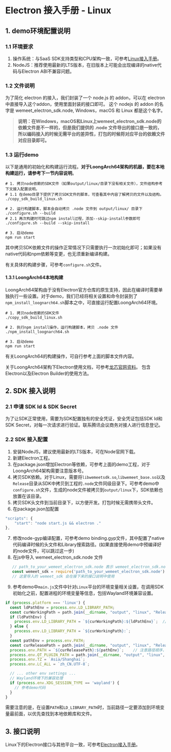 # Electron 接入手册 - Linux

## 1. demo环境配置说明
### 1.1 环境要求
1. 操作系统：与SaaS SDK支持类型和CPU架构一致，可参考[Linux接入手册](../Linux/Linux接入手册.md)。
2. NodeJS：推荐使用最新的LTS版本，在旧版本上可能会出现编译的native代码与Electron ABI不兼容问题。

### 1.2 文件说明
为了简化 electron 的接入，我们封装了一个 node.js 的 addon，可以在 electron 中直接导入这个addon，使用里面封装的接口即可。
这个 nodejs 的 addon 的名字是 wemeet_electron_sdk.node, Windows，macOS 和 Linux 都是这个名字。

> **说明：在Windows，macOS和Linux上wemeet_electron_sdk.node的依赖文件是不一样的，但是我们提供的 .node 文件导出的接口是一致的，所以编码接入的时候无需平台的差异性，打包的时候将对应平台的依赖文件对应目录即可。**

### 1.3 运行demo

以下是通用的初始化和构建运行流程。**对于LoongArch64架构的机器，要在本地构建运行，请参考下一节内容说明**。

``` shell
# 1. 拷贝node依赖的SDK文件（如果output/linux/目录下没有相关文件），文件结构参考下文接入配置说明。
# 1.1 在demo目录下提供了拷贝SDK文件的脚本，可查看其中内容了解拷贝的文件以及结构。
./copy_sdk_build_linux.sh

# 2. 运行构建脚本，脚本会自动拷贝 .node 文件到 output/linux/ 目录下
./configure.sh --build
# 2.1 再次构建时可跳过npm install过程，添加--skip-install参数即可
./configure.sh --build --skip-install

# 3. 启动demo
npm run start
```

其中拷贝SDK依赖文件的操作正常情况下只需要执行一次初始化即可；如果没有native代码和npm依赖等变更，也无须重新编译构建。

有关具体的构建步骤，可参考`configure.sh`文件。

#### 1.3.1 LoongArch64本地构建

LoongArch64架构由于没有Electron官方仓库的原生支持，因此在编译时需要单独执行一些设置。对于demo，我们已经将相关设置和命令封装到了`npm_install_loognarch64.sh`脚本之中，可直接运行配置LoongArch64环境。

``` shell
# 1. 拷贝node依赖的SDK文件
./copy_sdk_build_linux.sh

# 2. 执行npm install操作，运行构建脚本，拷贝 .node 文件
./npm_install_loognarch64.sh

# 3. 启动demo
npm run start
```

有关LoongArch64的构建操作，可自行参考上面的脚本文件内容。

关于LoongArch64架构下Electron使用文档，可参考[龙芯官网资料](https://docs.loongnix.cn/electron/electron.html)。
包含Electron以及Electron Builder的使用方法。


## 2. SDK 接入说明
### 2.1 申请 SDK Id & SDK Secret

为了让SDK正常使用，需要为SDK配置独有的安全凭证，安全凭证包括SDK Id和SDK Secret，对每一次请求进行验证。联系腾讯会议商务对接人进行信息登记。

### 2.2 SDK 接入配置

1. 安装NodeJS，建议使用最新的LTS版本，可在Node官网下载。
2. 新建Electron工程。
3. 在package.json增加Electron等依赖，可参考上面的demo工程，对于LoongArch64架构需要注意版本号。
4. 拷贝SDK依赖。对于Linux，需要将`libwemeetsdk.so`,`libwemeet_base.so`以及`Release`目录从SDK中拷贝到工程的`.node`文件同级目录下。可参考demo中`configure.sh`文件，生成的node文件被拷贝到`output/linux`下，SDK依赖也放置在该目录。
5. 拷贝SDK头文件到当前目录下，以方便开发。打包时候无需携带头文件。
6. 在package.json加配置
``` javascript
"scripts": {
    "start": "node start.js && electron ."
},
```
7. 修改node-gyp编译配置，可参考demo binding.gyp文件，其中配置了native代码编译时候的头文件和Library搜索路径。(如果直接使用demo中预编译好的node文件，可以跳过这一步)
8. 在js中导入 wemeet_electron_sdk.node 文件
``` javascript
   // path_to_your_wemeet_electron_sdk.node 表示 wemeet_electron_sdk.node的路径
   const wemeet_sdk = require('path_to_your_wemeet_electron_sdk.node')
   // 这里导入的 wemeet_sdk 会在接下来的接口说明中使用
```
9. 参考demo中`main.js`文件中针对`Linux`平台的环境变量相关设置，在调用SDK初始化之前，配置进程的环境变量等信息，包括Wayland环境兼容设置。
``` javascript
if (process.platform === 'linux') {
  const ldPathEnv = process.env.LD_LIBRARY_PATH;
  const curWorkingPath = path.join(__dirname, "output", "linux", "Release", "lib");
  if (ldPathEnv) {
    process.env.LD_LIBRARY_PATH = `${curWorkingPath}:${ldPathEnv}`;  // 注意路径顺序，新路径放在最前面
  } else {
    process.env.LD_LIBRARY_PATH = `${curWorkingPath}:`;
  }
  const pathEnv = process.env.PATH;
  const curReleasePath = path.join(__dirname, "output", "linux", "Release");
  process.env.PATH = `${curReleasePath}:${pathEnv}`;    // 注意路径顺序，当前路径放在最前面
  process.env.QT_PLUGIN_PATH = path.join(__dirname, "output", "linux", "Release", "plugins");
  process.env.TZ = `Asia/Shanghai`;
  process.env.LC_ALL = `zh_CN.UTF-8`;

  // ... other env settings ...
  // Wayland环境下的兼容处理
  if (process.env.XDG_SESSION_TYPE == 'wayland') {
    // 参考demo代码
  }
}
```

需要注意的是，在设置`PATH`和`LD_LIBRARY_PATH`时，当前路径一定要添加到环境变量最前面，以优先查找到本地依赖库和文件。


## 3. 接口说明

Linux下的Electron接口与其他平台一致，可参考[Electron接入手册](./Electron接入手册.md#3-接口说明)。
